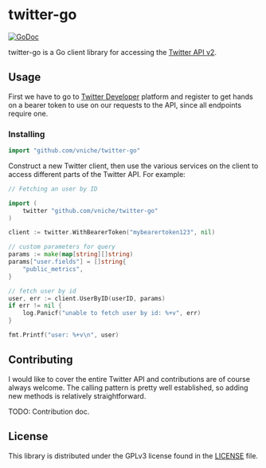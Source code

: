 # twitter-go #

[![GoDoc](https://img.shields.io/static/v1?label=godoc&message=reference&color=blue)](https://pkg.go.dev/github.com/vniche/twitter-go?tab=doc)

twitter-go is a Go client library for accessing the [Twitter API v2](https://developer.twitter.com/en/docs/twitter-api).

## Usage ##

First we have to go to [Twitter Developer](https://developer.twitter.com/en) platform and register to get hands on a bearer token to use on our requests to the API, since all endpoints require one.

### Installing ####

```go
import "github.com/vniche/twitter-go"
```

Construct a new Twitter client, then use the various services on the client to
access different parts of the Twitter API. For example:

```go
// Fetching an user by ID

import (
    twitter "github.com/vniche/twitter-go"
)

client := twitter.WithBearerToken("mybearertoken123", nil)

// custom parameters for query
params := make(map[string][]string)
params["user.fields"] = []string{
    "public_metrics",
}

// fetch user by id
user, err := client.UserByID(userID, params)
if err != nil {
    log.Panicf("unable to fetch user by id: %+v", err)
}

fmt.Printf("user: %+v\n", user)
```

## Contributing ##

I would like to cover the entire Twitter API and contributions are of course always welcome. The
calling pattern is pretty well established, so adding new methods is relatively
straightforward.

TODO: Contribution doc.

## License ##

This library is distributed under the GPLv3 license found in the [LICENSE](./LICENSE)
file.
